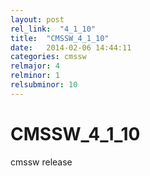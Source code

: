 ```yaml
---
layout: post
rel_link:  "4_1_10"
title:  "CMSSW_4_1_10"
date:   2014-02-06 14:44:11
categories: cmssw
relmajor: 4
relminor: 1
relsubminor: 10
---
```


# CMSSW_4_1_10
cmssw release